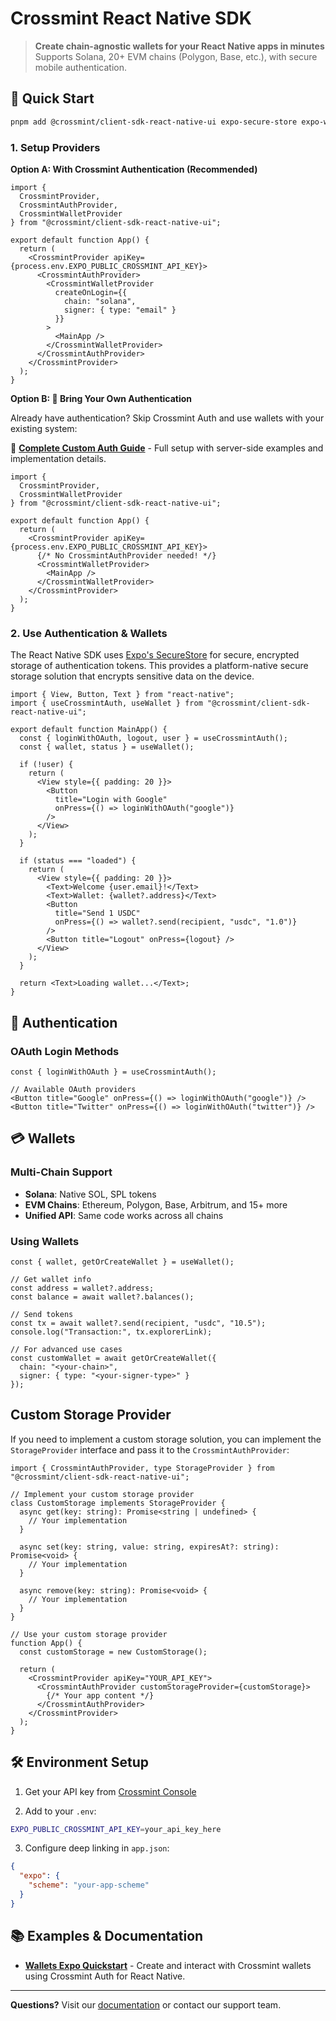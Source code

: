 # Crossmint React Native SDK

> **Create chain-agnostic wallets for your React Native apps in minutes**
> Supports Solana, 20+ EVM chains (Polygon, Base, etc.), with secure mobile authentication.

## 🚀 Quick Start

```bash
pnpm add @crossmint/client-sdk-react-native-ui expo-secure-store expo-web-browser expo-device
```

### 1. Setup Providers

**Option A: With Crossmint Authentication (Recommended)**

```tsx
import {
  CrossmintProvider,
  CrossmintAuthProvider,
  CrossmintWalletProvider
} from "@crossmint/client-sdk-react-native-ui";

export default function App() {
  return (
    <CrossmintProvider apiKey={process.env.EXPO_PUBLIC_CROSSMINT_API_KEY}>
      <CrossmintAuthProvider>
        <CrossmintWalletProvider
          createOnLogin={{
            chain: "solana",
            signer: { type: "email" }
          }}
        >
          <MainApp />
        </CrossmintWalletProvider>
      </CrossmintAuthProvider>
    </CrossmintProvider>
  );
}
```

**Option B: 🔧 Bring Your Own Authentication**

Already have authentication? Skip Crossmint Auth and use wallets with your existing system:

📖 **[Complete Custom Auth Guide](https://docs.crossmint.com/wallets/advanced/bring-your-own-auth#react-native)** - Full setup with server-side examples and implementation details.

```tsx
import {
  CrossmintProvider,
  CrossmintWalletProvider
} from "@crossmint/client-sdk-react-native-ui";

export default function App() {
  return (
    <CrossmintProvider apiKey={process.env.EXPO_PUBLIC_CROSSMINT_API_KEY}>
      {/* No CrossmintAuthProvider needed! */}
      <CrossmintWalletProvider>
        <MainApp />
      </CrossmintWalletProvider>
    </CrossmintProvider>
  );
}
```

### 2. Use Authentication & Wallets

The React Native SDK uses [Expo's SecureStore](https://docs.expo.dev/versions/latest/sdk/securestore/) for secure, encrypted storage of authentication tokens. This provides a platform-native secure storage solution that encrypts sensitive data on the device.

```tsx
import { View, Button, Text } from "react-native";
import { useCrossmintAuth, useWallet } from "@crossmint/client-sdk-react-native-ui";

export default function MainApp() {
  const { loginWithOAuth, logout, user } = useCrossmintAuth();
  const { wallet, status } = useWallet();

  if (!user) {
    return (
      <View style={{ padding: 20 }}>
        <Button
          title="Login with Google"
          onPress={() => loginWithOAuth("google")}
        />
      </View>
    );
  }

  if (status === "loaded") {
    return (
      <View style={{ padding: 20 }}>
        <Text>Welcome {user.email}!</Text>
        <Text>Wallet: {wallet?.address}</Text>
        <Button
          title="Send 1 USDC"
          onPress={() => wallet?.send(recipient, "usdc", "1.0")}
        />
        <Button title="Logout" onPress={logout} />
      </View>
    );
  }

  return <Text>Loading wallet...</Text>;
}
```

## 🔐 Authentication

### OAuth Login Methods
```tsx
const { loginWithOAuth } = useCrossmintAuth();

// Available OAuth providers
<Button title="Google" onPress={() => loginWithOAuth("google")} />
<Button title="Twitter" onPress={() => loginWithOAuth("twitter")} />
```

## 💳 Wallets

### Multi-Chain Support
- **Solana**: Native SOL, SPL tokens
- **EVM Chains**: Ethereum, Polygon, Base, Arbitrum, and 15+ more
- **Unified API**: Same code works across all chains

### Using Wallets
```tsx
const { wallet, getOrCreateWallet } = useWallet();

// Get wallet info
const address = wallet?.address;
const balance = await wallet?.balances();

// Send tokens
const tx = await wallet?.send(recipient, "usdc", "10.5");
console.log("Transaction:", tx.explorerLink);

// For advanced use cases
const customWallet = await getOrCreateWallet({
  chain: "<your-chain>",
  signer: { type: "<your-signer-type>" }
});
```


## Custom Storage Provider

If you need to implement a custom storage solution, you can implement the `StorageProvider` interface and pass it to the `CrossmintAuthProvider`:

```tsx
import { CrossmintAuthProvider, type StorageProvider } from "@crossmint/client-sdk-react-native-ui";

// Implement your custom storage provider
class CustomStorage implements StorageProvider {
  async get(key: string): Promise<string | undefined> {
    // Your implementation
  }

  async set(key: string, value: string, expiresAt?: string): Promise<void> {
    // Your implementation
  }

  async remove(key: string): Promise<void> {
    // Your implementation
  }
}

// Use your custom storage provider
function App() {
  const customStorage = new CustomStorage();

  return (
    <CrossmintProvider apiKey="YOUR_API_KEY">
      <CrossmintAuthProvider customStorageProvider={customStorage}>
        {/* Your app content */}
      </CrossmintAuthProvider>
    </CrossmintProvider>
  );
}
```

## 🛠️ Environment Setup

1. Get your API key from [Crossmint Console](https://staging.crossmint.com/console/projects/apiKeys)

2. Add to your `.env`:
```bash
EXPO_PUBLIC_CROSSMINT_API_KEY=your_api_key_here
```

3. Configure deep linking in `app.json`:
```json
{
  "expo": {
    "scheme": "your-app-scheme"
  }
}
```

## 📚 Examples & Documentation

- **[Wallets Expo Quickstart](https://github.com/Crossmint/wallets-expo-quickstart)** - Create and interact with Crossmint wallets using Crossmint Auth for React Native.

---

**Questions?** Visit our [documentation](https://docs.crossmint.com/introduction/about-crossmint) or contact our support team.
